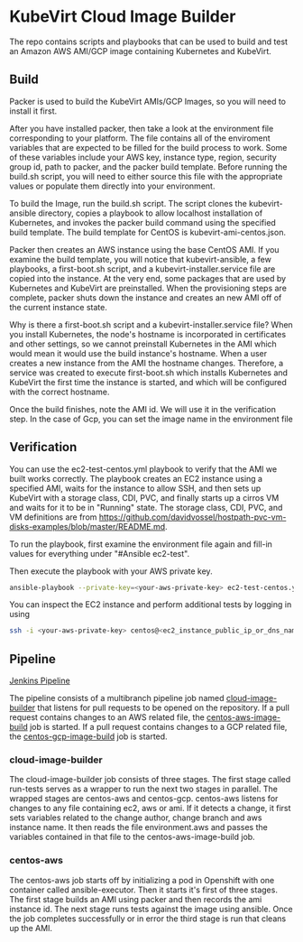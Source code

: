# KubeVirt Cloud Image Builder

The repo contains scripts and playbooks that can be used to build and test an Amazon AWS AMI/GCP image containing Kubernetes and KubeVirt.

## Build

Packer is used to build the KubeVirt AMIs/GCP Images, so you will need to install it first.

After you have installed packer, then take a look at the environment file corresponding to your platform. The file contains all of the enviroment variables that are expected to be filled for the build process to work. Some of these variables include your AWS key, instance type, region, security group id, path to packer, and the packer build template. Before running the build.sh script, you will need to either source this file with the appropriate values or populate them directly into your environment.

To build the Image, run the build.sh script. The script clones the kubevirt-ansible directory, copies a playbook to allow localhost installation of Kubernetes, and invokes the packer build command using the specified build template. The build template for CentOS is kubevirt-ami-centos.json.

Packer then creates an AWS instance using the base CentOS AMI. If you examine the build template, you will notice that kubevirt-ansible, a few playbooks, a first-boot.sh script, and a kubevirt-installer.service file are copied into the instance. At the very end, some packages that are used by Kubernetes and KubeVirt are preinstalled. When the provisioning steps are complete, packer shuts down the instance and creates an new AMI off of the current instance state.

Why is there a first-boot.sh script and a kubevirt-installer.service file? When you install Kubernetes, the node's hostname is incorporated in certificates and other settings, so we cannot preinstall Kubernetes in the AMI which would mean it would use the build instance's hostname. When a user creates a new instance from the AMI the hostname changes. Therefore, a service was created to execute first-boot.sh which installs Kubernetes and KubeVirt the first time the instance is started, and which will be configured with the correct hostname.

Once the build finishes, note the AMI id. We will use it in the verification step.
In the case of Gcp, you can set the image name in the environment file

## Verification

You can use the ec2-test-centos.yml playbook to verify that the AMI we built works correctly. The playbook creates an EC2 instance using a specified AMI, waits for the instance to allow SSH, and then sets up KubeVirt with a storage class, CDI, PVC, and finally starts up a cirros VM and waits for it to be in "Running" state. The storage class, CDI, PVC, and VM definitions are from https://github.com/davidvossel/hostpath-pvc-vm-disks-examples/blob/master/README.md.

To run the playbook, first examine the environment file again and fill-in values for everything under "#Ansible ec2-test". 

Then execute the playbook with your AWS private key.

```bash
ansible-playbook --private-key=<your-aws-private-key> ec2-test-centos.yml
```

You can inspect the EC2 instance and perform additional tests by logging in using

```bash
ssh -i <your-aws-private-key> centos@<ec2_instance_public_ip_or_dns_name>
```
## Pipeline
[Jenkins Pipeline](https://jenkins-kubevirt.apps.ci.centos.org/)

The pipeline consists of a multibranch pipeline job named [cloud-image-builder](https://jenkins-kubevirt.apps.ci.centos.org/job/cloud-image-builder/)
that listens for pull requests to be opened on the repository. If a pull request contains changes to an AWS related file, the [centos-aws-image-build](https://jenkins-kubevirt.apps.ci.centos.org/job/centos-aws-image-build/)
job is started. If a pull request contains changes to a GCP related file, the [centos-gcp-image-build](https://jenkins-kubevirt.apps.ci.centos.org/job/centos-gcp-image-build/)
job is started.

### cloud-image-builder
The cloud-image-builder job consists of three stages. The first stage called run-tests serves as a wrapper to
run the next two stages in parallel. The wrapped stages are centos-aws and centos-gcp. centos-aws listens for changes
to any file containing ec2, aws or ami. If it detects a change, it first sets variables related to the change author, change branch
and aws instance name. It then reads the file environment.aws and passes the variables contained in that file to the 
centos-aws-image-build job.

### centos-aws
The centos-aws job starts off by initializing a pod in Openshift with one container called ansible-executor. Then it starts 
it's first of three stages. The first stage builds an AMI using packer and then records the ami instance id.
The next stage runs tests against the image using ansible. Once the job completes successfully or in error the third stage 
is run that cleans up the AMI.


